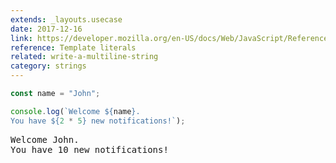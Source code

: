 ```yaml
---
extends: _layouts.usecase
date: 2017-12-16
link: https://developer.mozilla.org/en-US/docs/Web/JavaScript/Reference/Template_literals
reference: Template literals
related: write-a-multiline-string
category: strings
---
```


```javascript
const name = "John";

console.log(`Welcome ${name}.
You have ${2 * 5} new notifications!`);
```

<pre class="output">
Welcome John.
You have 10 new notifications!
</pre>
